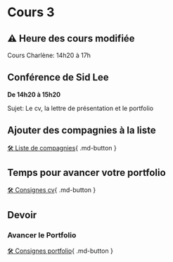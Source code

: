 # Cours 3
## ⚠️ Heure des cours modifiée
Cours Charlène: 14h20 à 17h

## Conférence de Sid Lee
**De 14h20 à 15h20**     

Sujet: Le cv, la lettre de présentation et le portfolio

## Ajouter des compagnies à la liste
[🛠️ Liste de compagnies](https://teams.microsoft.com/l/entity/26bc2873-6023-480c-a11b-76b66605ce8c/_djb2_msteams_prefix_4081842536?context=%7B%22channelId%22%3A%2219%3AFh6bIgyplnX5mZYg_4Nl9AY15oUn63sZrUo3hadfFx01%40thread.tacv2%22%7D&tenantId=ffa995c7-10de-4ec8-95db-28ed0576455d
){ .md-button }     

## Temps pour avancer votre portfolio
[🛠️ Consignes cv](./stages/cv.md){ .md-button }     




## Devoir     
### Avancer le Portfolio
[🛠️ Consignes portfolio](./stages/portfolio.md){ .md-button }        




